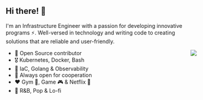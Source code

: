 

<!--
### Hi there 👋
**arpitjindal97/arpitjindal97** is a ✨ _special_ ✨ repository because its `README.md` (this file) appears on your GitHub profile.

Here are some ideas to get you started:

- 🔭 I’m currently working on ...
- 🌱 I’m currently learning ...
- 👯 I’m looking to collaborate on ...
- 🤔 I’m looking for help with ...
- 💬 Ask me about ...
- 📫 How to reach me: ...
- 😄 Pronouns: ...
- ⚡ Fun fact: ...
-->

<div align="left">
   <h2>Hi there! 👋</h2>
</div>

I'm an Infrastructure Engineer with a passion for developing innovative programs ⚡. Well-versed in technology and writing code to creating solutions that are reliable and user-friendly.


<img align="right" src="https://github-readme-stats.vercel.app/api?username=arpitjindal97&count_private=true&show_icons=true&hide_title=true&hide=stars&theme=tokyonight" />

- 🚢 Open Source contributor
- 🎖 Kubernetes, Docker, Bash
- 🚀 IaC, Golang & Observability
- 🤝 Always open for cooperation
- ❤️ Gym 💪, Game 🎮 & Netflix 🍿
- 🎵 R&B, Pop & Lo-fi


<!--
<div align="center">
   <img src="https://github-profile-trophy.vercel.app/?username=arpitjindal97&theme=flat&no-frame=true&margin-w=30" />
</div>
-->
